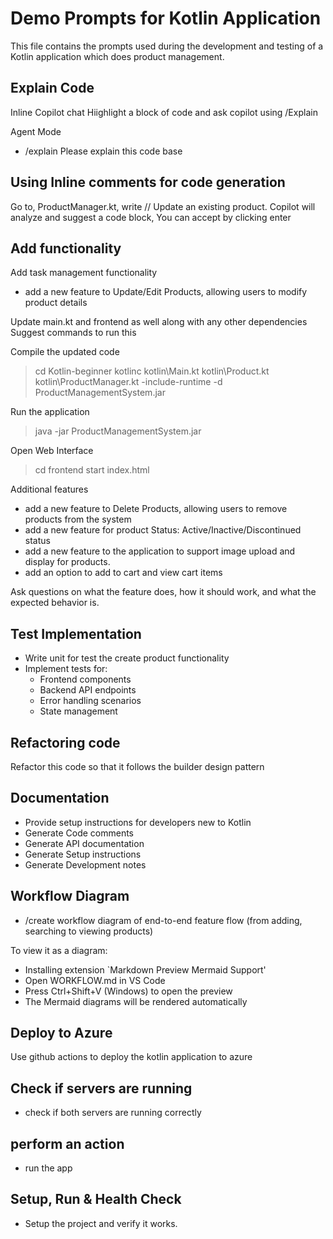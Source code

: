 # Demo Prompts for Kotlin Application
This file contains the prompts used during the development and testing of a Kotlin application which does product management.

## Explain Code
Inline Copilot chat
Hiighlight a block of code and ask copilot using /Explain

Agent Mode
- /explain Please explain this code base 

## Using Inline comments for code generation
Go to, ProductManager.kt, write // Update an existing product. 
Copilot will analyze and suggest a code block, You can accept by clicking enter 

## Add functionality
Add task management functionality 
- add a new feature to Update/Edit Products, allowing users to modify product details

Update main.kt and frontend as well along with any other dependencies
Suggest commands to run this

Compile the updated code
> cd Kotlin-beginner
> kotlinc kotlin\Main.kt kotlin\Product.kt kotlin\ProductManager.kt -include-runtime -d ProductManagementSystem.jar

Run the application
> java -jar ProductManagementSystem.jar

Open Web Interface
> cd frontend
> start index.html

Additional features
- add a new feature to Delete Products, allowing users to remove products from the system
- add a new feature for product Status: Active/Inactive/Discontinued status
- add a new feature to the application to support image upload and display for products.
- add an option to add to cart and view cart items

Ask questions on what the feature does, how it should work, and what the expected behavior is.

## Test Implementation

- Write unit for test the create product functionality
- Implement tests for:
    - Frontend components 
    - Backend API endpoints
    - Error handling scenarios
    - State management
 
## Refactoring code
Refactor this code so that it follows the builder design pattern

## Documentation

- Provide setup instructions for developers new to Kotlin
- Generate Code comments
- Generate API documentation
- Generate Setup instructions
- Generate Development notes

## Workflow Diagram

- /create workflow diagram of end-to-end feature flow (from adding, searching to viewing products)

To view it as a diagram:
- Installing extension `Markdown Preview Mermaid Support'
- Open WORKFLOW.md in VS Code
- Press Ctrl+Shift+V (Windows) to open the preview
- The Mermaid diagrams will be rendered automatically

## Deploy to Azure
Use github actions to deploy the kotlin application to azure


## Check if servers are running
- check if both servers are running correctly

## perform an action
- run the app

## Setup, Run & Health Check

- Setup the project and verify it works.

